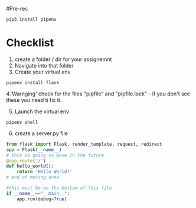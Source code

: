 #Pre-rec

```
pip3 install pipenv
```

# Checklist

1. create a folder / dir for your assignemnt
2. Navigate into that folder
3. Create your virtual env

```
pipenv install flask
```

4.'Warnging' check for the files "pipfile" and "pipfile.lock" - if you don't see these you need ti fix it.

5. Launch the virtual env

```
pipenv shell
```

6. create a server.py file

```py
from flask import Flask, render_template, request, redirect
app = Flask(__name__)
# this is going to move in the future
@app.route('/')
def hello_world():
    return 'Hello World!'
# end of moving area

#this must be on the bottom of this file
if __name__=="__main__":
    app.run(debug=True)
```
